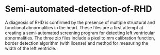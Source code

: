 # Semi-automated-detection-of-RHD
A diagnosis of RHD is confirmed by the presence of multiple structural and functional abnormalities in the heart. These files are a first attempt at creating a semi-automated screening program for detecting left ventricular abnormalities. The three zip files include a pixel to mm calibration function, border detection algorithm (with license) and method for measuring the width of the left ventricle. 
